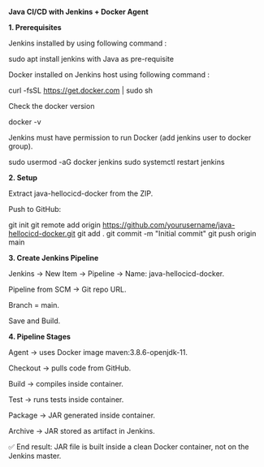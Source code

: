 **Java CI/CD with Jenkins + Docker Agent**

**1. Prerequisites**

Jenkins installed by using following command :

sudo apt install jenkins with Java as pre-requisite

Docker installed on Jenkins host using following command :

curl -fsSL https://get.docker.com | sudo sh

Check the docker version

docker -v

Jenkins must have permission to run Docker (add jenkins user to docker group).

sudo usermod -aG docker jenkins
sudo systemctl restart jenkins


**2. Setup**

Extract java-hellocicd-docker from the ZIP.

Push to GitHub:

git init
git remote add origin https://github.com/yourusername/java-hellocicd-docker.git
git add .
git commit -m "Initial commit"
git push origin main

**3. Create Jenkins Pipeline**

Jenkins → New Item → Pipeline → Name: java-hellocicd-docker.

Pipeline from SCM → Git repo URL.

Branch = main.

Save and Build.

**4. Pipeline Stages**

Agent → uses Docker image maven:3.8.6-openjdk-11.

Checkout → pulls code from GitHub.

Build → compiles inside container.

Test → runs tests inside container.

Package → JAR generated inside container.

Archive → JAR stored as artifact in Jenkins.

✅ End result: JAR file is built inside a clean Docker container, not on the Jenkins master.
